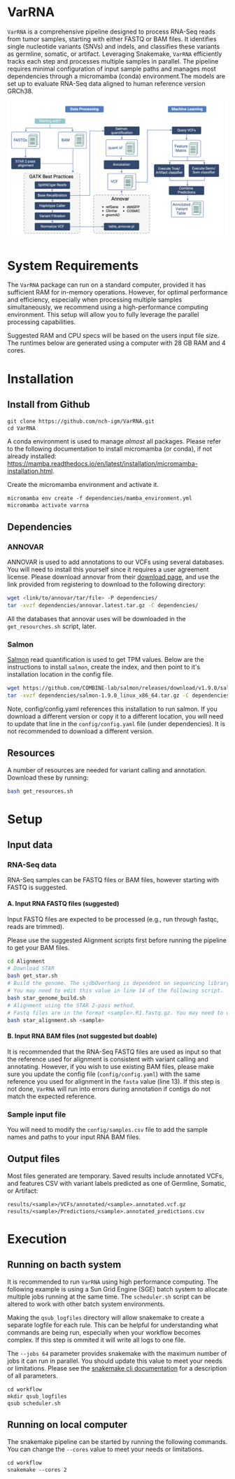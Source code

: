 # VarRNA 


`VarRNA` is a comprehensive pipeline designed to process RNA-Seq reads from tumor samples, starting with either FASTQ or BAM files. It identifies single nucleotide variants (SNVs) and indels, and classifies these variants as germline, somatic, or artifact. Leveraging Snakemake, `VarRNA` efficiently tracks each step and processes multiple samples in parallel. The pipeline requires minimal configuration of input sample paths and manages most dependencies through a micromamba (conda) environment.The models are set up to evaluate RNA-Seq data aligned to human reference version GRCh38.


![Schematic](VarRNA-schematic.png)

System Requirements
======

The `VarRNA` package can run on a standard computer, provided it has sufficient RAM for in-memory operations. However, for optimal performance and efficiency, especially when processing multiple samples simultaneously, we recommend using a high-performance computing environment. This setup will allow you to fully leverage the parallel processing capabilities.

Suggested RAM and CPU specs will be based on the users input file size. The runtimes below are generated using a computer with 28 GB RAM and 4 cores.



Installation
=====

## Install from Github

```
git clone https://github.com/nch-igm/VarRNA.git
cd VarRNA
```

A conda environment is used to manage *almost* all packages. Please refer to the following documentation to install micromamba (or conda), if not already installed: https://mamba.readthedocs.io/en/latest/installation/micromamba-installation.html.

Create the micromamba environment and activate it.
```
micromamba env create -f dependencies/mamba_environment.yml
micromamba activate varrna
```

## Dependencies

### ANNOVAR

ANNOVAR is used to add annotations to our VCFs using several databases. You will need to install this yourself since it requires a user agreement license. Please download annovar from their [download page](https://annovar.openbioinformatics.org/en/latest/user-guide/download/), and use the link provided from registering to download to the following directory:

```bash
wget <link/to/annovar/tar/file> -P dependencies/
tar -xvzf dependencies/annovar.latest.tar.gz -C dependencies/
```

All the databases that annovar uses will be downloaded in the ```get_resourches.sh``` script, later.

### Salmon

[Salmon](https://github.com/COMBINE-lab/salmon) read quantification is used to get TPM values. Below are the instructions to install `salmon`, create the index, and then point to it's installation location in the config file.

```bash
wget https://github.com/COMBINE-lab/salmon/releases/download/v1.9.0/salmon-1.9.0_linux_x86_64.tar.gz -P dependencies/
tar -xvzf dependencies/salmon-1.9.0_linux_x86_64.tar.gz -C dependencies/
```

Note, config/config.yaml references this installation to run salmon. If you download a different version or copy it to a different location, you will need to update that line in the ```config/config.yaml``` file (under dependencies). It is not recommended to download a different version.



## Resources

A number of resources are needed for variant calling and annotation. Download these by running:

```bash
bash get_resources.sh
```

Setup
======

## Input data

### RNA-Seq data

RNA-Seq samples can be FASTQ files or BAM files, however starting with FASTQ is suggested.

#### A. Input RNA FASTQ files (suggested)

Input FASTQ files are expected to be processed (e.g., run through fastqc, reads are trimmed).

Please use the suggested Alignment scripts first before running the pipeline to get your BAM files.

```bash
cd Alignment
# Download STAR
bash get_star.sh 
# Build the genome. The sjdbOverhang is dependent on sequencing library and should be your <max(read length) - 1>.
# You may need to edit this value in line 14 of the following script.
bash star_genome_build.sh
# Alignment using the STAR 2-pass method.
# Fastq files are in the format <sample>.R1.fastq.gz. You may need to update the script in lines 6 and 7 to match your fastq file names.
bash star_alignment.sh <sample>
```


#### B. Input RNA BAM files (not suggested but doable)

It is recommended that the RNA-Seq FASTQ files are used as input so that the reference used for alignment is consistent with variant calling and annotating. However, if you wish to use existing BAM files, please make sure you update the config file (`config/config.yaml`) with the same reference you used for alignment in the `fasta` value (line 13). If this step is not done, `VarRNA` will run into errors during annotation if contigs do not match the expected reference.


### Sample input file

You will need to modify the ```config/samples.csv``` file to add the sample names and paths to your input RNA BAM files.


## Output files
Most files generated are temporary. Saved results include annotated VCFs, and features CSV with variant labels predicted as one of Germline, Somatic, or Artifact:
```
results/<sample>/VCFs/annotated/<sample>.annotated.vcf.gz
results/<sample>/Predictions/<sample>.annotated_predictions.csv
```

Execution
======

## Running on bacth system

It is recommended to run `VarRNA` using high performance computing. The following example is using a Sun Grid Engine (SGE) batch system to allocate multiple jobs running at the same time. The `scheduler.sh` script can be altered to work with other batch system environments.

Making the `qsub_logfiles` directory will allow snakemake to create a separate logfile for each rule. This can be helpful for understanding what commands are being run, especially when your workflow becomes complex. If this step is ommited it will write all logs to one file.

The `--jobs 64` parameter provides snakemake with the maximum number of jobs it can run in parallel. You should update this value to meet your needs or limitations. Please see the [snakemake cli documentation](https://snakemake.readthedocs.io/en/stable/executing/cli.html) for a description of all parameters.

```
cd workflow
mkdir qsub_logfiles
qsub scheduler.sh
```

## Running on local computer
The snakemake pipeline can be started by running the following commands. You can change the `--cores` value to meet your needs or limitations.

```
cd workflow
snakemake --cores 2
```




